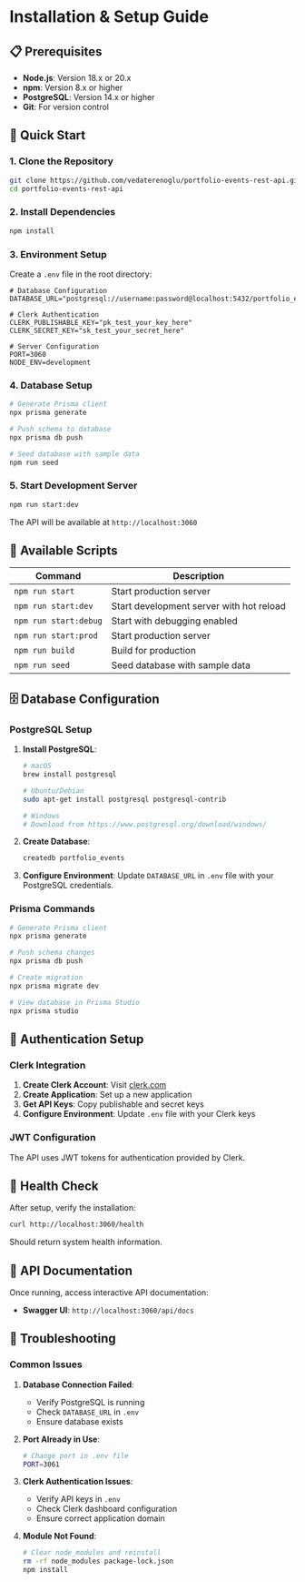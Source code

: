 # Installation & Setup Guide

## 📋 Prerequisites

- **Node.js**: Version 18.x or 20.x
- **npm**: Version 8.x or higher
- **PostgreSQL**: Version 14.x or higher
- **Git**: For version control

## 🚀 Quick Start

### 1. Clone the Repository

```bash
git clone https://github.com/vedaterenoglu/portfolio-events-rest-api.git
cd portfolio-events-rest-api
```

### 2. Install Dependencies

```bash
npm install
```

### 3. Environment Setup

Create a `.env` file in the root directory:

```env
# Database Configuration
DATABASE_URL="postgresql://username:password@localhost:5432/portfolio_events"

# Clerk Authentication
CLERK_PUBLISHABLE_KEY="pk_test_your_key_here"
CLERK_SECRET_KEY="sk_test_your_secret_here"

# Server Configuration
PORT=3060
NODE_ENV=development
```

### 4. Database Setup

```bash
# Generate Prisma client
npx prisma generate

# Push schema to database
npx prisma db push

# Seed database with sample data
npm run seed
```

### 5. Start Development Server

```bash
npm run start:dev
```

The API will be available at `http://localhost:3060`

## 🔧 Available Scripts

| Command | Description |
|---------|-------------|
| `npm run start` | Start production server |
| `npm run start:dev` | Start development server with hot reload |
| `npm run start:debug` | Start with debugging enabled |
| `npm run start:prod` | Start production server |
| `npm run build` | Build for production |
| `npm run seed` | Seed database with sample data |

## 🗄️ Database Configuration

### PostgreSQL Setup

1. **Install PostgreSQL**:
   ```bash
   # macOS
   brew install postgresql
   
   # Ubuntu/Debian
   sudo apt-get install postgresql postgresql-contrib
   
   # Windows
   # Download from https://www.postgresql.org/download/windows/
   ```

2. **Create Database**:
   ```bash
   createdb portfolio_events
   ```

3. **Configure Environment**:
   Update `DATABASE_URL` in `.env` file with your PostgreSQL credentials.

### Prisma Commands

```bash
# Generate Prisma client
npx prisma generate

# Push schema changes
npx prisma db push

# Create migration
npx prisma migrate dev

# View database in Prisma Studio
npx prisma studio
```

## 🔐 Authentication Setup

### Clerk Integration

1. **Create Clerk Account**: Visit [clerk.com](https://clerk.com)
2. **Create Application**: Set up a new application
3. **Get API Keys**: Copy publishable and secret keys
4. **Configure Environment**: Update `.env` file with your Clerk keys

### JWT Configuration

The API uses JWT tokens for authentication provided by Clerk.

## 🚦 Health Check

After setup, verify the installation:

```bash
curl http://localhost:3060/health
```

Should return system health information.

## 📱 API Documentation

Once running, access interactive API documentation:
- **Swagger UI**: `http://localhost:3060/api/docs`

## 🐛 Troubleshooting

### Common Issues

1. **Database Connection Failed**:
   - Verify PostgreSQL is running
   - Check `DATABASE_URL` in `.env`
   - Ensure database exists

2. **Port Already in Use**:
   ```bash
   # Change port in .env file
   PORT=3061
   ```

3. **Clerk Authentication Issues**:
   - Verify API keys in `.env`
   - Check Clerk dashboard configuration
   - Ensure correct application domain

4. **Module Not Found**:
   ```bash
   # Clear node_modules and reinstall
   rm -rf node_modules package-lock.json
   npm install
   ```
